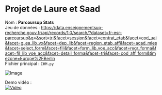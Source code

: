 # Projet de Laure et Saad

Nom : **Parcoursup Stats**<br>
Jeu de données : https://data.enseignementsup-recherche.gouv.fr/api/records/1.0/search/?dataset=fr-esr-parcoursup&q=&sort=tri&facet=session&facet=contrat_etab&facet=cod_uai&facet=g_ea_lib_vx&facet=dep_lib&facet=region_etab_aff&facet=acad_mies&facet=select_form&facet=fili&facet=form_lib_voe_acc&facet=regr_forma&facet=fil_lib_voe_acc&facet=detail_forma&facet=tri&facet=cod_aff_form&timezone=Europe%2FBerlin<br>
Fichier principal : `IHM.py`

![Image](https://i.imgur.com/BX1SqYn.png)

Demo vidéo :<br>
[![Video](https://img.youtube.com/vi/AIf861TEAIA/0.jpg)](https://www.youtube.com/watch?v=AIf861TEAIA)